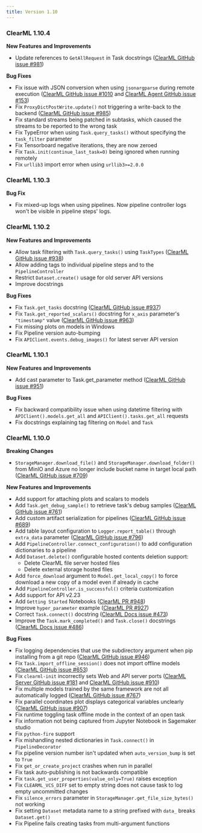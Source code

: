 ```yaml
---
title: Version 1.10
---
```


### ClearML 1.10.4

**New Features and Improvements**
* Update references to `GetAllRequest` in Task docstrings ([ClearML GitHub issue #981](https://github.com/allegroai/clearml/issues/981))

**Bug Fixes**
* Fix issue with JSON conversion when using `jsonargparse` during remote execution ([ClearML GitHub issue #1010](https://github.com/allegroai/clearml/issues/1010)
and [ClearML Agent GitHub issue #153](https://github.com/allegroai/clearml-agent/issues/153))
* Fix `ProxyDictPostWrite.update()` not triggering a write-back to the backend ([ClearML GitHub issue #985](https://github.com/allegroai/clearml/issues/985))
* Fix standard streams being patched in subtasks, which caused the streams to be reported to the wrong task
* Fix TypeError when using `Task.query_tasks()` without specifying the `task_filter` parameter
* Fix Tensorboard negative iterations, they are now zeroed
* Fix `Task.init(continue_last_task=0)` being ignored when running remotely
* Fix `urllib3` import error when using `urllib3>=2.0.0`

### ClearML 1.10.3

**Bug Fix**
* Fix mixed-up logs when using pipelines. Now pipeline controller logs won't be visible in pipeline steps' logs.

### ClearML 1.10.2

**New Features and Improvements**
* Allow task filtering with `Task.query_tasks()` using `TaskTypes` ([ClearML GitHub issue #938](https://github.com/allegroai/clearml/issues/938))
* Allow adding tags to individual pipeline steps and to the `PipelineController`
* Restrict `Dataset.create()` usage for old server API versions
* Improve docstrings

**Bug Fixes**
* Fix `Task.get_tasks` docstring ([ClearML GitHub issue #937](https://github.com/allegroai/clearml/issues/937))
* Fix `Task.get_reported_scalars()` docstring for `x_axis` parameter's `"timestamp"` value ([ClearML GitHub issue #963](https://github.com/allegroai/clearml/issues/963))
* Fix missing plots on models in Windows
* Fix Pipeline version auto-bumping
* Fix `APIClient.events.debug_images()` for latest server API version

### ClearML 1.10.1

**New Features and Improvements**
* Add cast parameter to Task.get_parameter method ([ClearML GitHub issue #951](https://github.com/allegroai/clearml/issues/951))

**Bug Fixes**
* Fix backward compatibility issue when using datetime filtering with `APIClient().models.get_all` and `APIClient().tasks.get_all` requests
* Fix docstrings explaining tag filtering on `Model` and `Task`

### ClearML 1.10.0

**Breaking Changes**
* `StorageManager.download_file()` and `StorageManager.download_folder()` from MinIO and Azure no longer include bucket name 
in target local path ([ClearML GitHub issue #709](https://github.com/allegroai/clearml/issues/709))

**New Features and Improvements**
* Add support for attaching plots and scalars to models
* Add `Task.get_debug_sample()` to retrieve task's debug samples ([ClearML GitHub issue #761](https://github.com/allegroai/clearml/issues/761))
* Add custom artifact serialization for pipelines ([ClearML GitHub issue #689](https://github.com/allegroai/clearml/issues/689))
* Add table layout configuration to `Logger.report_table()` through `extra_data` parameter ([ClearML GitHub issue #796](https://github.com/allegroai/clearml/issues/796))
* Add `PipelineController.connect_configuration()` to add configuration dictionaries to a pipeline
* Add `Dataset.delete()` configurable hosted contents deletion support:
  * Delete ClearML file server hosted files
  * Delete external storage hosted files 
* Add `force_download` argument to `Model.get_local_copy()` to force download a new copy of a model even if already in cache
* Add `PipelineController.is_successful()` criteria customization
* Add support for API v2.23
* Add `Getting Started` Notebooks ([ClearML PR #948](https://github.com/allegroai/clearml/pull/948))
* Improve `hyper_parameter` example ([ClearML PR #927](https://github.com/allegroai/clearml/pull/927))
* Correct `Task.connect()` docstring ([ClearML Docs issue #473](https://github.com/allegroai/clearml-DOCS/issues/473))
* Improve the `Task.mark_completed()` and `Task.close()` docstrings ([ClearML Docs issue #486](https://github.com/allegroai/clearml-docs/issues/486))


**Bug Fixes**
* Fix logging dependencies that use the subdirectory argument when pip installing from a git repo ([ClearML GitHub issue #946](https://github.com/allegroai/clearml/issues/946))
* Fix `Task.import_offline_session()` does not import offline models ([ClearML GitHub issue #653](https://github.com/allegroai/clearml/issues/653))
* Fix `clearml-init` incorrectly sets Web and API server ports ([ClearML Server GitHub issue #181](https://github.com/allegroai/clearml-server/issues/181) and [ClearML GitHub issue #910](https://github.com/allegroai/clearml/issues/910))
* Fix multiple models trained by the same framework are not all automatically logged ([ClearML GitHub issue #767](https://github.com/allegroai/clearml/issues/767))
* Fix parallel coordinates plot displays categorical variables unclearly ([ClearML GitHub issue #907](https://github.com/allegroai/clearml/issues/907))
* Fix runtime toggling task offline mode in the context of an open task
* Fix information not being captured from Jupyter Notebook in Sagemaker studio
* Fix `python-fire` support
* Fix mishandling nested dictionaries in `Task.connect()` in `PipelineDecorator`
* Fix pipeline version number isn't updated when `auto_version_bump` is set to `True`
* Fix `get_or_create_project` crashes when run in parallel
* Fix task auto-publishing is not backwards compatible
* Fix `task.get_user_properties(value_only=True)` raises exception 
* Fix `CLEARML_VCS_DIFF` set to empty string does not cause task to log empty uncommitted changes
* Fix `silence_errors` parameter in `StorageManager.get_file_size_bytes()` not working
* Fix setting `Dataset` metadata name to a string prefixed with `data_` breaks `Dataset.get()`
* Fix Pipeline fails creating tasks from multi-argument functions
